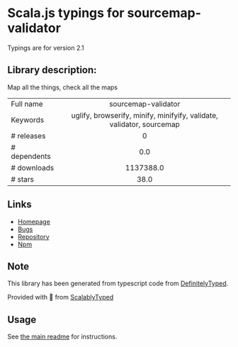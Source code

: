 
# Scala.js typings for sourcemap-validator

Typings are for version 2.1

## Library description:
Map all the things, check all the maps

|                    |                 |
| ------------------ | :-------------: |
| Full name          | sourcemap-validator |
| Keywords           | uglify, browserify, minify, minifyify, validate, validator, sourcemap |
| # releases         | 0 |
| # dependents       | 0.0 |
| # downloads        | 1137388.0 |
| # stars            | 38.0 |

## Links
- [Homepage](https://github.com/ben-ng/sourcemap-validator#readme)
- [Bugs](https://github.com/ben-ng/sourcemap-validator/issues)
- [Repository](https://github.com/ben-ng/sourcemap-validator)
- [Npm](https://www.npmjs.com/package/sourcemap-validator)
    


## Note
This library has been generated from typescript code from [DefinitelyTyped](https://definitelytyped.org).

Provided with :purple_heart: from [ScalablyTyped](https://github.com/oyvindberg/ScalablyTyped)

## Usage
See [the main readme](../../readme.md) for instructions.


